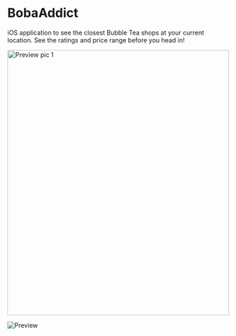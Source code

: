 # BobaAddict

iOS application to see the closest Bubble Tea shops at your current location. See the ratings and price range before you head in!

<img src="https://i.imgur.com/ZumaZS1.png" alt="Preview pic 1" width="500" height="600">


![Preview](https://i.imgur.com/rGYauuT.png)
